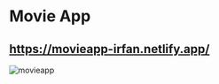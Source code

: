 # Movie App

## https://movieapp-irfan.netlify.app/

![movieapp](https://user-images.githubusercontent.com/102031418/200347851-ef72d0a5-fc60-4916-825c-47e0fcb6e0bd.png)
